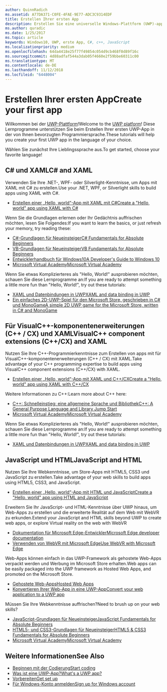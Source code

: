```yaml
---
author: QuinnRadich
ms.assetid: A77DA371-C0FE-4FAE-9E77-ADC3C9314EDF
title: Erstellen Ihrer ersten App
description: Erstellen Sie eine universelle Windows-Plattform (UWP)-app für Windows 10 mithilfe Ihrer bevorzugte Programmiersprache.
ms.author: quradic
ms.date: 1/25/2017
ms.topic: article
keywords: Windows10, UWP, erste App, C#, c++, JavaScript
ms.localizationpriority: medium
ms.openlocfilehash: 64da4418e25f77f49854c054d9cb468f0d89f16c
ms.sourcegitcommit: 4d88adfaf544a3dab05f4660e2f59bbe60311c00
ms.translationtype: MT
ms.contentlocale: de-DE
ms.lasthandoff: 11/12/2018
ms.locfileid: "6448004"
---
```

# <a name="create-your-first-app"></a><span data-ttu-id="45687-104">Erstellen Ihrer ersten App</span><span class="sxs-lookup"><span data-stu-id="45687-104">Create your first app</span></span>

<span data-ttu-id="45687-105">Willkommen bei der [UWP-Plattform](universal-application-platform-guide.md)!</span><span class="sxs-lookup"><span data-stu-id="45687-105">Welcome to the [UWP platform](universal-application-platform-guide.md)!</span></span> <span data-ttu-id="45687-106">Diese Lernprogramme unterstützen Sie beim Erstellen Ihrer ersten UWP-App in der von Ihnen bevorzugten Programmiersprache.</span><span class="sxs-lookup"><span data-stu-id="45687-106">These tutorials will help you create your first UWP app in the language of your choice.</span></span>

<span data-ttu-id="45687-107">Wählen Sie zunächst Ihre Lieblingssprache aus.</span><span class="sxs-lookup"><span data-stu-id="45687-107">To get started, choose your favorite language!</span></span>

## <a name="c-and-xaml"></a><span data-ttu-id="45687-108">C# und XAML</span><span class="sxs-lookup"><span data-stu-id="45687-108">C# and XAML</span></span>

<span data-ttu-id="45687-109">Verwenden Sie Ihre .NET-, WPF- oder Silverlight-Kenntnisse, um Apps mit XAML mit C# zu erstellen.</span><span class="sxs-lookup"><span data-stu-id="45687-109">Use your .NET, WPF, or Silverlight skills to build apps using XAML with C#.</span></span>

* [<span data-ttu-id="45687-110">Erstellen einer „Hello, world“-App mit XAML mit C#</span><span class="sxs-lookup"><span data-stu-id="45687-110">Create a "Hello, world" app using XAML with C#</span></span>](create-a-hello-world-app-xaml-universal.md)

<span data-ttu-id="45687-111">Wenn Sie die Grundlagen erlernen oder Ihr Gedächtnis auffrischen möchten, lesen Sie Folgendes:</span><span class="sxs-lookup"><span data-stu-id="45687-111">If you want to learn the basics, or just refresh your memory, try reading these:</span></span>

* [<span data-ttu-id="45687-112">C#-Grundlagen für Neueinsteiger</span><span class="sxs-lookup"><span data-stu-id="45687-112">C# Fundamentals for Absolute Beginners</span></span>](https://go.microsoft.com/fwlink/?linkid=850801)
* [<span data-ttu-id="45687-113">VB-Grundlagen für Neueinsteiger</span><span class="sxs-lookup"><span data-stu-id="45687-113">VB Fundamentals for Absolute Beginners</span></span>](https://go.microsoft.com/fwlink/?linkid=850802)
* [<span data-ttu-id="45687-114">Entwicklerhandbuch für Windows10</span><span class="sxs-lookup"><span data-stu-id="45687-114">A Developer's Guide to Windows 10</span></span>](https://go.microsoft.com/fwlink/?linkid=850804)
* [<span data-ttu-id="45687-115">Microsoft Virtual Academy</span><span class="sxs-lookup"><span data-stu-id="45687-115">Microsoft Virtual Academy</span></span>](http://www.microsoftvirtualacademy.com/)

<span data-ttu-id="45687-116">Wenn Sie etwas Komplizierteres als "Hello, World!" ausprobieren möchten, schauen Sie diese Lernprogramme an:</span><span class="sxs-lookup"><span data-stu-id="45687-116">If you are ready to attempt something a little more fun than "Hello, World!", try out these tutorials:</span></span>

* [<span data-ttu-id="45687-117">XAML und Datenbindungen in UWP</span><span class="sxs-lookup"><span data-stu-id="45687-117">XAML and data binding in UWP</span></span>](xaml-basics-intro.md)
* [<span data-ttu-id="45687-118">Ein einfaches 2D-UWP-Spiel für den Microsoft Store, geschrieben in C# und MonoGame</span><span class="sxs-lookup"><span data-stu-id="45687-118">A simple 2D UWP game for the Microsoft Store, written in C# and MonoGame</span></span>](get-started-tutorial-game-mg2d.md)


## <a name="visualc-component-extensions-ccx-and-xaml"></a><span data-ttu-id="45687-119">Für VisualC++-komponentenerweiterungen (C++ / CX) und XAML</span><span class="sxs-lookup"><span data-stu-id="45687-119">VisualC++ component extensions (C++/CX) and XAML</span></span>

<span data-ttu-id="45687-120">Nutzen Sie Ihre C++-Programmierkenntnisse zum Erstellen von apps mit für VisualC++-komponentenerweiterungen (C++ / CX) mit XAML.</span><span class="sxs-lookup"><span data-stu-id="45687-120">Take advantage of your C++ programming expertise to build apps using VisualC++ component extensions (C++/CX) with XAML.</span></span>

* [<span data-ttu-id="45687-121">Erstellen einer „Hello, world“-App mit XAML und C++/CX</span><span class="sxs-lookup"><span data-stu-id="45687-121">Create a "Hello, world" app using XAML with C++/CX</span></span>](create-a-basic-windows-10-app-in-cpp.md)

<span data-ttu-id="45687-122">Weitere Informationen zu C++:</span><span class="sxs-lookup"><span data-stu-id="45687-122">Learn more about C++ here:</span></span>

* [<span data-ttu-id="45687-123">C++: Schnelleinstieg: eine allgemeine Sprache und Bibliothek</span><span class="sxs-lookup"><span data-stu-id="45687-123">C++: A General Purpose Language and Library Jump Start</span></span>](http://www.microsoftvirtualacademy.com/training-courses/c-a-general-purpose-language-and-library-jump-start)
* [<span data-ttu-id="45687-124">Microsoft Virtual Academy</span><span class="sxs-lookup"><span data-stu-id="45687-124">Microsoft Virtual Academy</span></span>](http://go.microsoft.com/fwlink/p/?LinkID=389916)

<span data-ttu-id="45687-125">Wenn Sie etwas Komplizierteres als "Hello, World!" ausprobieren möchten, schauen Sie diese Lernprogramme an:</span><span class="sxs-lookup"><span data-stu-id="45687-125">If you are ready to attempt something a little more fun than "Hello, World!", try out these tutorials:</span></span>

* [<span data-ttu-id="45687-126">XAML und Datenbindungen in UWP</span><span class="sxs-lookup"><span data-stu-id="45687-126">XAML and data binding in UWP</span></span>](xaml-basics-intro.md)

## <a name="javascript-and-html"></a><span data-ttu-id="45687-127">JavaScript und HTML</span><span class="sxs-lookup"><span data-stu-id="45687-127">JavaScript and HTML</span></span>

<span data-ttu-id="45687-128">Nutzen Sie Ihre Webkenntnisse, um Store-Apps mit HTML5, CSS3 und JavaScript zu erstellen.</span><span class="sxs-lookup"><span data-stu-id="45687-128">Take advantage of your web skills to build apps using HTML5, CSS3, and JavaScript.</span></span>

* [<span data-ttu-id="45687-129">Erstellen einer „Hello, world“-App mit HTML und JavaScript</span><span class="sxs-lookup"><span data-stu-id="45687-129">Create a "Hello, world" app using HTML and JavaScript</span></span>](create-a-hello-world-app-js-uwp.md)

<span data-ttu-id="45687-130">Erweitern Sie Ihr JavaScript- und HTML-Kenntnisse über UWP hinaus, um Web-Apps zu erstellen und die erweiterte Realität auf dem Web mit WebVR zu erkunden.</span><span class="sxs-lookup"><span data-stu-id="45687-130">Extend your JavaScript and HTML skills beyond UWP to create web apps, or explore Virtual reality on the web with WebVR</span></span>

* [<span data-ttu-id="45687-131">Dokumentation für Microsoft Edge-Entwickler</span><span class="sxs-lookup"><span data-stu-id="45687-131">Microsoft Edge developer documentation</span></span>](https://docs.microsoft.com/microsoft-edge/)
* [<span data-ttu-id="45687-132">Verwenden von WebVR mit Microsoft Edge</span><span class="sxs-lookup"><span data-stu-id="45687-132">Use WebVR with Microsoft Edge</span></span>](https://docs.microsoft.com/en-us/microsoft-edge/webvr/)

<span data-ttu-id="45687-133">Web-Apps können einfach in das UWP-Framework als gehostete Web-Apps verpackt werden und Werbung im Microsoft Store erhalten.</span><span class="sxs-lookup"><span data-stu-id="45687-133">Web apps can be easily packaged into the UWP framework as Hosted Web Apps, and promoted on the Microsoft Store.</span></span>

* [<span data-ttu-id="45687-134">Gehostete Web-Apps</span><span class="sxs-lookup"><span data-stu-id="45687-134">Hosted Web Apps</span></span>](https://developer.microsoft.com/windows/bridges/hosted-web-apps)
* [<span data-ttu-id="45687-135">Konvertieren Ihrer Web-App in eine UWP-App</span><span class="sxs-lookup"><span data-stu-id="45687-135">Convert your web application to a UWP app</span></span>](../porting/hwa-create-windows.md)

<span data-ttu-id="45687-136">Müssen Sie Ihre Webkenntnisse auffrischen?</span><span class="sxs-lookup"><span data-stu-id="45687-136">Need to brush up on your web skills?</span></span>

* [<span data-ttu-id="45687-137">JavaScript-Grundlagen für Neueinsteiger</span><span class="sxs-lookup"><span data-stu-id="45687-137">JavaScript Fundamentals for Absolute Beginners</span></span>](http://www.microsoftvirtualacademy.com/training-courses/javascript-fundamentals-for-absolute-beginners)
* [<span data-ttu-id="45687-138">HTML5- und CSS3-Grundlagen für Neueinsteiger</span><span class="sxs-lookup"><span data-stu-id="45687-138">HTML5 & CSS3 Fundamentals for Absolute Beginners</span></span>](http://www.microsoftvirtualacademy.com/training-courses/html5-css3-fundamentals-development-for-absolute-beginners)
* [<span data-ttu-id="45687-139">Microsoft Virtual Academy</span><span class="sxs-lookup"><span data-stu-id="45687-139">Microsoft Virtual Academy</span></span>](http://go.microsoft.com/fwlink/p/?LinkID=389916)

## <a name="see-also"></a><span data-ttu-id="45687-140">Weitere Informationen</span><span class="sxs-lookup"><span data-stu-id="45687-140">See Also</span></span>

* [<span data-ttu-id="45687-141">Beginnen mit der Codierung</span><span class="sxs-lookup"><span data-stu-id="45687-141">Start coding</span></span>](create-uwp-apps.md)
* [<span data-ttu-id="45687-142">Was ist eine UWP-App?</span><span class="sxs-lookup"><span data-stu-id="45687-142">What's a UWP app?</span></span>](universal-application-platform-guide.md)
* [<span data-ttu-id="45687-143">Vorbereiten</span><span class="sxs-lookup"><span data-stu-id="45687-143">Get set up</span></span>](get-set-up.md)
* [<span data-ttu-id="45687-144">Für Windows-Konto anmelden</span><span class="sxs-lookup"><span data-stu-id="45687-144">Sign up for Windows account</span></span>](sign-up.md)
